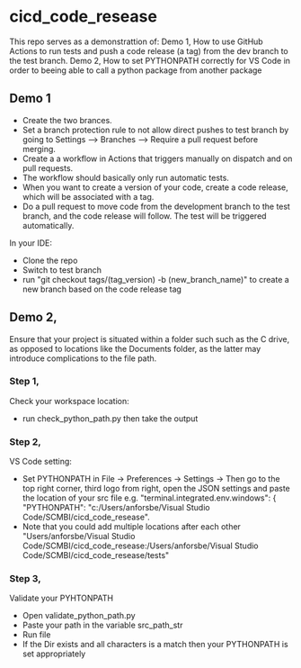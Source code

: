 # cicd_code_resease
This repo serves as a demonstrattion of: 
Demo 1, How to use GitHub Actions to run tests and push a code release (a tag) from the dev branch to the test branch.
Demo 2, How to set PYTHONPATH correctly for VS Code in order to beeing able to call a python package from another package

## Demo 1
- Create the two brances.
- Set a branch protection rule to not allow direct pushes to test branch by going to Settings --> Branches --> Require a pull request before merging. 
- Create a a workflow in Actions that triggers manually on dispatch and on pull requests.
- The workflow should basically only run automatic tests.
- When you want to create a version of your code, create a code release, which will be associated with a tag.
- Do a pull request to move code from the development branch to the test branch, and the code release will follow. The test will be triggered automatically.

In your IDE:
- Clone the repo
- Switch to test branch
- run "git checkout tags/(tag_version) -b (new_branch_name)" to create a new branch based on the code release tag

## Demo 2,

Ensure that your project is situated within a folder such such as the C drive, as opposed to locations like the Documents folder, as the latter may introduce complications to the file path. 

### Step 1,
Check your workspace location:
- run check_python_path.py then take the output

### Step 2,
VS Code setting:
- Set PYTHONPATH in File -> Preferences -> Settings -> Then go to the top right corner, third logo from right, open the JSON settings and paste the location of your src file e.g. "terminal.integrated.env.windows": {  "PYTHONPATH": "c:/Users/anforsbe/Visual Studio Code/SCMBI/cicd_code_resease". 
- Note that you could add multiple locations after each other  "Users/anforsbe/Visual Studio Code/SCMBI/cicd_code_resease:/Users/anforsbe/Visual Studio Code/SCMBI/cicd_code_resease/tests"

### Step 3,
Validate your PYHTONPATH
- Open validate_python_path.py
- Paste your path in the variable src_path_str
- Run file
- If the Dir exists and all characters is a match then your PYTHONPATH is set appropriately
